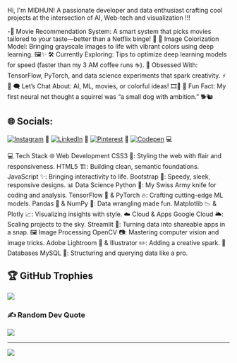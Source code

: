 Hi, I'm MIDHUN! A passionate developer and data enthusiast crafting cool projects at the intersection of AI, Web-tech  and visualization !!!

-🎥 Movie Recommendation System: A smart system that picks movies tailored to your taste—better than a Netflix binge! 🍿
🎨 Image Colorization Model: Bringing grayscale images to life with vibrant colors using deep learning. 🖼️✨
🛠️ Currently Exploring: Tips to optimize deep learning models for speed (faster than my 3 AM coffee runs ☕).
🌟 Obsessed With: TensorFlow, PyTorch, and data science experiments that spark creativity. ⚡🧠
🗨️ Let’s Chat About: AI, ML, movies, or colorful ideas! 🎞️🌈
🎉 Fun Fact: My first neural net thought a squirrel was “a small dog with ambition.” 🐕🐿️


## 🌐 Socials:
[![Instagram](https://img.shields.io/badge/Instagram-%23E4405F.svg?logo=Instagram&logoColor=white)](https://instagram.com/featherless_heart) 📸
[![LinkedIn](https://img.shields.io/badge/LinkedIn-%230077B5.svg?logo=linkedin&logoColor=white)](https://linkedin.com/in/midhun-chandran-36378131b) 💼
[![Pinterest](https://img.shields.io/badge/Pinterest-%23E60023.svg?logo=Pinterest&logoColor=white)](https://pinterest.com/midstask) 📌
[![Codepen](https://img.shields.io/badge/Codepen-000000?style=for-the-badge&logo=codepen&logoColor=white)](https://codepen.io/mid_tasks) 💻


💻 Tech Stack
🌐 Web Development
CSS3 🎨: Styling the web with flair and responsiveness.
HTML5 🏗️: Building clean, semantic foundations.
JavaScript ✨: Bringing interactivity to life.
Bootstrap 🚀: Speedy, sleek, responsive designs.
📊 Data Science
Python 🐍: My Swiss Army knife for coding and analysis.
TensorFlow 🤖 & PyTorch 🔥: Crafting cutting-edge ML models.
Pandas 🐼 & NumPy 🔢: Data wrangling made fun.
Matplotlib 📉 & Plotly 📈: Visualizing insights with style.
☁️ Cloud & Apps
Google Cloud 🌥️: Scaling projects to the sky.
Streamlit 🚀: Turning data into shareable apps in a snap.
🖼️ Image Processing
OpenCV 📷: Mastering computer vision and image tricks.
Adobe Lightroom 🎨 & Illustrator ✏️: Adding a creative spark.
💾 Databases
MySQL 💽: Structuring and querying data like a pro.

## 🏆 GitHub Trophies
![](https://github-profile-trophy.vercel.app/?username=mid-works&theme=radical&no-frame=false&no-bg=true&margin-w=4)

### ✍️ Random Dev Quote
![](https://quotes-github-readme.vercel.app/api?type=horizontal&theme=radical)

---
[![](https://visitcount.itsvg.in/api?id=mid-works&icon=0&color=0)](https://visitcount.itsvg.in)


